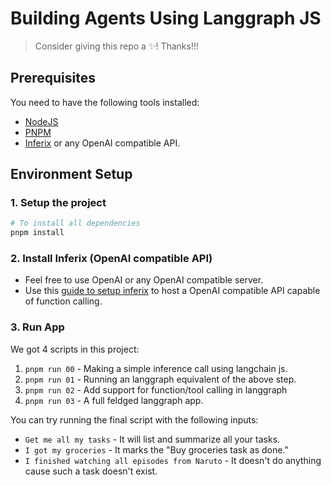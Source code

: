 # Building Agents Using Langgraph JS

> Consider giving this repo a ✨! Thanks!!!

## Prerequisites

You need to have the following tools installed:

- [NodeJS](https://nodejs.org/en/download/package-manager)
- [PNPM](https://pnpm.io/installation)
- [Inferix](https://github.com/YourTechBud/inferix) or any OpenAI compatible API.

## Environment Setup

### 1. Setup the project

```bash
# To install all dependencies
pnpm install
```

### 2. Install Inferix (OpenAI compatible API)

- Feel free to use OpenAI or any OpenAI compatible server. 
- Use this [guide to setup inferix](https://github.com/YourTechBud/inferix) to host a OpenAI compatible API capable of function calling.

### 3. Run App

We got 4 scripts in this project:
1. `pnpm run 00` - Making a simple inference call using langchain js.
2. `pnpm run 01` - Running an langgraph equivalent of the above step.
3. `pnpm run 02` - Add support for function/tool calling in langgraph
3. `pnpm run 03` - A full feldged langgraph app.

You can try running the final script with the following inputs:
- `Get me all my tasks` - It will list and summarize all your tasks.
- `I got my groceries` - It marks the "Buy groceries task as done."
- `I finished watching all episodes from Naruto` - It doesn't do anything cause such a task doesn't exist.